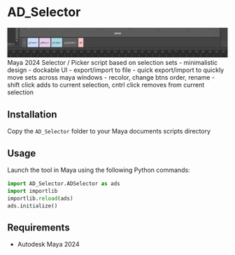 # AD_Selector
<img src="screenshots/ads_1.png" width="1200" alt="Description">
Maya 2024 Selector / Picker script based on selection sets
- minimalistic design
- dockable UI
- export/import to file
- quick export/import to quickly move sets across maya windows
- recolor, change btns order, rename
- shift click adds to current selection, cntrl click removes from current selection


## Installation

Copy the `AD_Selector` folder to your Maya documents scripts directory

## Usage

Launch the tool in Maya using the following Python commands:

```python
import AD_Selector.ADSelector as ads
import importlib
importlib.reload(ads)
ads.initialize()
```

## Requirements

- Autodesk Maya 2024
